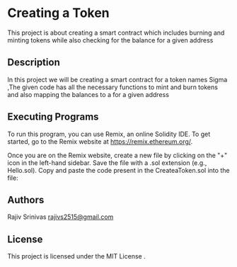 # Creating a Token

This project is about creating a smart contract which includes burning and minting tokens while also checking for the balance for a given address

## Description

In this project we will be  creating a smart contract for a token names Sigma ,The given code has all the necessary functions to mint and burn tokens and also mapping the balances to a for a given  address

## Executing Programs

To run this program, you can use Remix, an online Solidity IDE. To get started, go to the Remix website at https://remix.ethereum.org/.

Once you are on the Remix website, create a new file by clicking on the "+" icon in the left-hand sidebar. Save the file with a .sol extension (e.g., Hello.sol). Copy and paste the  code present in the CreateaToken.sol into the file:

## Authors

Rajiv Srinivas
rajivs2515@gmail.com

## License

This project is licensed under the MIT License .

